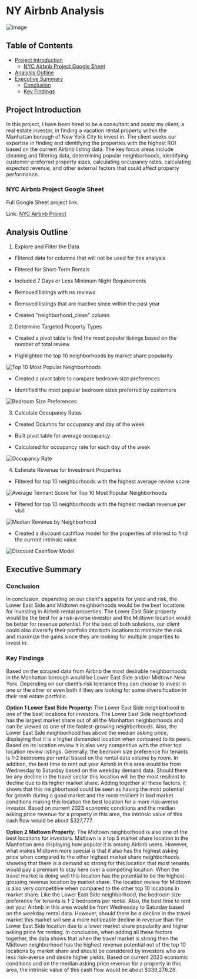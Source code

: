 # NY Airbnb Analysis

![image](https://github.com/jasondo-da/NY_Airbnb_Analysis/assets/138195365/ef8cd56a-8b6a-4632-af8f-317b638fdba8)

## Table of Contents

- [Project Introduction](#project-introduction)
    - [NYC Airbnb Project Google Sheet ](#nyc-airbnb-project-google-sheet)
- [Analysis Outline](#analysis-outline)
- [Executive Summary](#executive-summary)
    - [Conclusion](#conclusion)
    - [Key Findings](#key-findings)

## Project Introduction

In this project, I have been hired to be a consultant and assist my client, a real estate investor, in finding a vacation rental property within the Manhattan borough of New York City to invest in. The client seeks our expertise in finding and identifying the properties with the highest ROI based on the current Airbnb listing data. The key focus areas include cleaning and filtering data, determining popular neighborhoods, identifying customer-preferred property sizes, calculating occupancy rates, calculating expected revenue, and other external factors that could affect property performance.

### NYC Airbnb Project Google Sheet 
Full Google Sheet project link.

Link: [NYC Airbnb Project](https://docs.google.com/spreadsheets/d/1Chxvi7KDljdAGcoDFA8jMwv8xXIff41DNOTWdUam3nM/edit?usp=sharing)


## Analysis Outline

1. Explore and Filter the Data

- Filtered data for columns that will not be used for this analysis

- Filtered for Short-Term Rentals

- Included 7 Days or Less Minimum Night Requirements

- Removed listings with no reviews 

- Removed listings that are inactive since within the past year

- Created "neighborhood_clean" column

2. Determine Targeted Property Types


- Created a pivot table to find the most popular listings based on the number of total review

- Highlighted the top 10 neighborhoods by market share popularity

![Top 10 Most Popular Neighborhoods](https://github.com/jasondo-da/NY_Airbnb_Analysis/assets/138195365/562899ed-856b-4c12-8267-8f1e6c8b6022)

- Created a pivot table to compare bedroom size preferences

- Identified the most popular bedroom sizes preferred by customers

![Bedroom Size Preferences](https://github.com/user-attachments/assets/d9973c44-a61f-49af-8cf2-075dd7bb5a6c)


3. Calculate Occupancy Rates

- Created Columns for occupancy and day of the week

- Built pivot table for average occupancy

- Calculated for occupancy rate for each day of the week

![Occupancy Rate](https://github.com/jasondo-da/NY_Airbnb_Analysis/assets/138195365/174f76f8-b015-4003-a1f8-f3d3256681e1)


4. Estimate Revenue for Investment Properties

- Filtered for top 10 neighborhoods with the highest average review score

![Average Tennant Score for Top 10 Most Popular Neighborhoods](https://github.com/jasondo-da/NY_Airbnb_Analysis/assets/138195365/294e5110-3a03-4fb7-a38e-86bdfa22208b)

- Filtered for top 10 neighborhoods with the highest median revenue per visit

![Median Revenue by Neighborhood](https://github.com/jasondo-da/NY_Airbnb_Analysis/assets/138195365/8d1f9f0d-4460-4abd-aea8-309d1ccffe0c)

- Created a discount cashflow model for the properties of interest to find the current intrinsic value

![Discount Cashflow Model](https://github.com/jasondo-da/NY_Airbnb_Analysis/assets/138195365/e7d39d5c-a666-458d-826e-f3de84341140)


## Executive Summary

### Conclusion

In conclusion, depending on our client's appetite for yield and risk, the Lower East Side and Midtown neighborhoods would be the best locations for investing in Airbnb rental properties. The Lower East Side property would be the best for a risk-averse investor and the Midtown location would be better for revenue potential. For the best of both solutions, our client could also diversify their portfolio into both locations to minimize the risk and maximize the gains since they are looking for multiple properties to invest in.

### Key Findings

Based on the scraped data from Airbnb the most desirable neighborhoods in the Manhattan borough would be Lower East Side and/or Midtown New York. Depending on our client’s risk tolerance they can choose to invest in one or the other or even both if they are looking for some diversification in their real estate portfolio.

**Option 1 Lower East Side Property:** The Lower East Side neighborhood is one of the best locations for investors. The Lower East Side neighborhood has the largest market share out of all the Manhattan neighborhoods and can be viewed as one of the fastest-growing neighborhoods. Also, the Lower East Side neighborhood has above the median asking price, displaying that it is a higher demanded location when compared to its peers. Based on its location review it is also very competitive with the other top location review listings. Generally, the bedroom size preference for tenants is 1-2 bedrooms per rental based on the rental data volume by room. In addition, the best time to rent out your Airbnb in this area would be from Wednesday to Saturday based on the weekday demand data. Should there be any decline in the travel sector this location will be the most resilient to decline due to its higher market share. Adding together all these factors, it shows that this neighborhood could be seen as having the most potential for growth during a good market and the most resilient in bad market conditions making this location the best location for a more risk-averse investor. Based on current 2023 economic conditions and the median asking price revenue for a property in this area, the intrinsic value of this cash flow would be about $327,777.

**Option 2 Midtown Property:** The Midtown neighborhood is also one of the best locations for investors. Midtown is a top 5 market share location in the Manhattan area displaying how popular it is among Airbnb users. However, what makes Midtown more special is that it also has the highest asking price when compared to the other highest market share neighborhoods showing that there is a demand so strong for this location that most tenants would pay a premium to stay here over a competing location. When the travel market is doing well this location has the potential to be the highest-grossing revenue location by market share.  The location review for Midtown is also very competitive when compared to the other top 10 locations in market share. Like the Lower East Side neighborhood, the bedroom size preference for tenants is 1-2 bedrooms per rental. Also, the best time to rent out your Airbnb in this area would be from Wednesday to Saturday based on the weekday rental data. However, should there be a decline in the travel market this market will see a more noticeable decline in revenue than the Lower East Side location due to a lower market share popularity and higher asking price for renting. In conclusion, when adding all these factors together, the data shows that when the travel market is strong then the Midtown neighborhood has the highest revenue potential out of the top 10 locations by market share and should be considered by investors who are less risk-averse and desire higher yields. Based on current 2023 economic conditions and on the median asking price revenue for a property in this area, the intrinsic value of this cash flow would be about $339,278.28.

